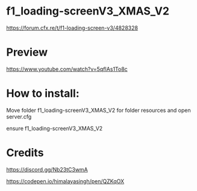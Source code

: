 # f1_loading-screenV3_XMAS_V2

https://forum.cfx.re/t/f1-loading-screen-v3/4828328

# Preview 
https://www.youtube.com/watch?v=5qfIAs1To8c

# How to install:
 Move folder f1_loading-screenV3_XMAS_V2 for folder resources and open server.cfg
 
ensure f1_loading-screenV3_XMAS_V2


# Credits 
https://discord.gg/Nb23tC3wmA

https://codepen.io/himalayasingh/pen/QZKqOX
